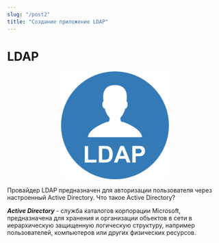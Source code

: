 ```yaml
---
slug: "/post2"
title: "Создание приложение LDAP"
---
```


# LDAP

<!--![ldap-image](./images/ldap-image.png "LDAP")-->
<img src="./images/ldap-image.png" style="margin-left:25%" width="50%" height="auto">

Провайдер LDAP предназначен для авторизации пользователя через настроенный Active Directory.
Что такое Active Directory?

***Active Directory*** - служба каталогов корпорации Microsoft, предназначена для хранения и организации объектов в сети в иерархическую защищенную логическую структуру, например пользователей, компьютеров или других физических ресурсов.
